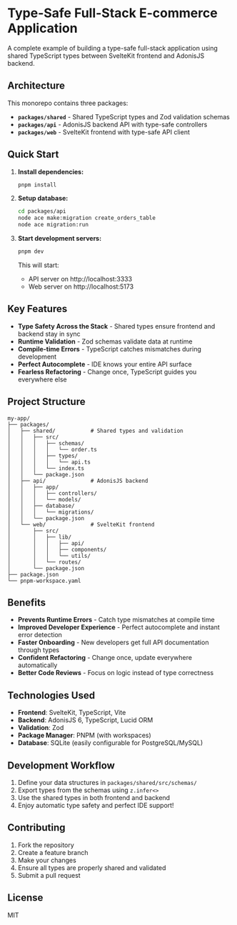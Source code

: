 # Type-Safe Full-Stack E-commerce Application

A complete example of building a type-safe full-stack application using shared TypeScript types between SvelteKit frontend and AdonisJS backend.

## Architecture

This monorepo contains three packages:

- **`packages/shared`** - Shared TypeScript types and Zod validation schemas
- **`packages/api`** - AdonisJS backend API with type-safe controllers
- **`packages/web`** - SvelteKit frontend with type-safe API client

## Quick Start

1. **Install dependencies:**
   ```bash
   pnpm install
   ```

2. **Setup database:**
   ```bash
   cd packages/api
   node ace make:migration create_orders_table
   node ace migration:run
   ```

3. **Start development servers:**
   ```bash
   pnpm dev
   ```

   This will start:
   - API server on http://localhost:3333
   - Web server on http://localhost:5173

## Key Features

- **Type Safety Across the Stack** - Shared types ensure frontend and backend stay in sync
- **Runtime Validation** - Zod schemas validate data at runtime
- **Compile-time Errors** - TypeScript catches mismatches during development
- **Perfect Autocomplete** - IDE knows your entire API surface
- **Fearless Refactoring** - Change once, TypeScript guides you everywhere else

## Project Structure

```
my-app/
├── packages/
│   ├── shared/           # Shared types and validation
│   │   ├── src/
│   │   │   ├── schemas/
│   │   │   │   └── order.ts
│   │   │   ├── types/
│   │   │   │   └── api.ts
│   │   │   └── index.ts
│   │   └── package.json
│   ├── api/              # AdonisJS backend
│   │   ├── app/
│   │   │   ├── controllers/
│   │   │   └── models/
│   │   ├── database/
│   │   │   └── migrations/
│   │   └── package.json
│   └── web/              # SvelteKit frontend
│       ├── src/
│       │   ├── lib/
│       │   │   ├── api/
│       │   │   ├── components/
│       │   │   └── utils/
│       │   └── routes/
│       └── package.json
├── package.json
└── pnpm-workspace.yaml
```

## Benefits

- **Prevents Runtime Errors** - Catch type mismatches at compile time
- **Improved Developer Experience** - Perfect autocomplete and instant error detection
- **Faster Onboarding** - New developers get full API documentation through types
- **Confident Refactoring** - Change once, update everywhere automatically
- **Better Code Reviews** - Focus on logic instead of type correctness

## Technologies Used

- **Frontend**: SvelteKit, TypeScript, Vite
- **Backend**: AdonisJS 6, TypeScript, Lucid ORM
- **Validation**: Zod
- **Package Manager**: PNPM (with workspaces)
- **Database**: SQLite (easily configurable for PostgreSQL/MySQL)

## Development Workflow

1. Define your data structures in `packages/shared/src/schemas/`
2. Export types from the schemas using `z.infer<>`
3. Use the shared types in both frontend and backend
4. Enjoy automatic type safety and perfect IDE support!

## Contributing

1. Fork the repository
2. Create a feature branch
3. Make your changes
4. Ensure all types are properly shared and validated
5. Submit a pull request

## License

MIT
